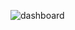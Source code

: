 ![dashboard](https://github.com/MylieMudaliyar/EXCEL-SALES-DASHBOARD/assets/89905605/b4b09a61-3731-4ad6-88cf-f161b23ee401)
